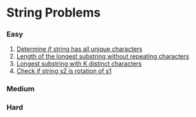 # String Problems

### Easy

1. [Determine if string has all unique characters](./src/StringProblems/DetermineIfStringHasAllUniqueCharacters.cs)
2. [Length of the longest substring without repeating characters](./src/StringProblems/LongestSubstringWithoutRepeatingCharacters.cs)
3. [Longest substring with K distinct characters](./src/StringProblems/LongestSubstringWithKDistinctCharacters.cs)
4. [Check if string s2 is rotation of s1](./src/StringProblmes/CheckToSeeStringOneIsRotationOfAnotherStringTwo.cs)

### Medium

### Hard

